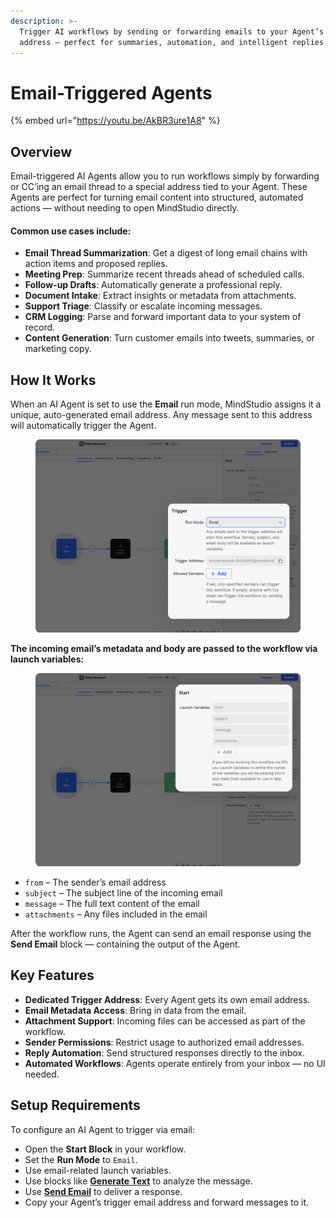 ```yaml
---
description: >-
  Trigger AI workflows by sending or forwarding emails to your Agent’s unique
  address — perfect for summaries, automation, and intelligent replies.
---
```


# Email-Triggered Agents

{% embed url="https://youtu.be/AkBR3ure1A8" %}

## Overview

Email-triggered AI Agents allow you to run workflows simply by forwarding or CC’ing an email thread to a special address tied to your Agent. These Agents are perfect for turning email content into structured, automated actions — without needing to open MindStudio directly.

#### Common use cases include:

* **Email Thread Summarization**: Get a digest of long email chains with action items and proposed replies.
* **Meeting Prep**: Summarize recent threads ahead of scheduled calls.
* **Follow-up Drafts**: Automatically generate a professional reply.
* **Document Intake**: Extract insights or metadata from attachments.
* **Support Triage**: Classify or escalate incoming messages.
* **CRM Logging**: Parse and forward important data to your system of record.
* **Content Generation**: Turn customer emails into tweets, summaries, or marketing copy.

## How It Works

When an AI Agent is set to use the **Email** run mode, MindStudio assigns it a unique, auto-generated email address. Any message sent to this address will automatically trigger the Agent.

<figure><img src="../.gitbook/assets/email trigger 1.png" alt=""><figcaption></figcaption></figure>

**The incoming email’s metadata and body are passed to the workflow via launch variables:**&#x20;

<figure><img src="../.gitbook/assets/email trigger 2.png" alt=""><figcaption></figcaption></figure>

* `from` – The sender’s email address
* `subject` – The subject line of the incoming email
* `message` – The full text content of the email
* `attachments` – Any files included in the email

After the workflow runs, the Agent can send an email response using the **Send Email** block — containing the output of the Agent.

## Key Features

* **Dedicated Trigger Address**: Every Agent gets its own email address.
* **Email Metadata Access**: Bring in data from the email.
* **Attachment Support**: Incoming files can be accessed as part of the workflow.
* **Sender Permissions**: Restrict usage to authorized email addresses.
* **Reply Automation**: Send structured responses directly to the inbox.
* **Automated Workflows**: Agents operate entirely from your inbox — no UI needed.

## Setup Requirements

To configure an AI Agent to trigger via email:

* Open the **Start Block** in your workflow.
* Set the **Run Mode** to `Email`.
* Use email-related launch variables.
* Use blocks like [**Generate Text**](../building-ai-agents/blocks-reference/generate-text-block.md) to analyze the message.
* Use [**Send Email**](../building-ai-agents/blocks-reference/send-email.md) to deliver a response.
* Copy your Agent’s trigger email address and forward messages to it.
